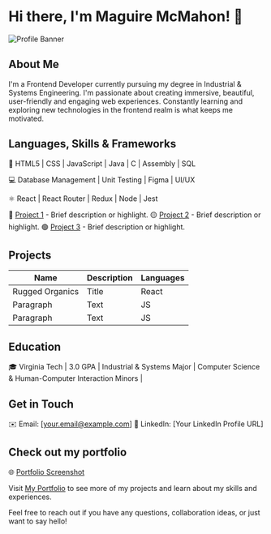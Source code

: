 
# Hi there, I'm Maguire McMahon! 👋

![Profile Banner](path/to/profile_banner_image.jpg)

## About Me
I'm a Frontend Developer currently pursuing my degree in Industrial & Systems Engineering. I'm passionate about creating immersive, beautiful, user-friendly and engaging web experiences. Constantly learning and exploring new technologies in the frontend realm is what keeps me motivated. 

## Languages, Skills & Frameworks
🔧 HTML5 | CSS | JavaScript | Java | C | Assembly | SQL

💻 Database Management | Unit Testing | Figma | UI/UX

⚛️ React | React Router | Redux | Node | Jest

🔴 [Project 1](link-to-project-repo) - Brief description or highlight.
🟡 [Project 2](link-to-project-repo) - Brief description or highlight.
🟢 [Project 3](link-to-project-repo) - Brief description or highlight.

## Projects
| Name      | Description | Languages | 
| ----------- | ----------- | ----------- |
| Rugged Organics      | Title       | React |
| Paragraph   | Text        | JS |
| Paragraph   | Text        | JS |


## Education
🎓 Virginia Tech | 3.0 GPA | Industrial & Systems Major | Computer Science & Human-Computer Interaction Minors | 

## Get in Touch
✉️ Email: [your.email@example.com]
💼 LinkedIn: [Your LinkedIn Profile URL]

## Check out my portfolio
🌐 [Portfolio Screenshot](path/to/portfolio_screenshot.png)

Visit [My Portfolio](link-to-portfolio) to see more of my projects and learn about my skills and experiences.

Feel free to reach out if you have any questions, collaboration ideas, or just want to say hello!
